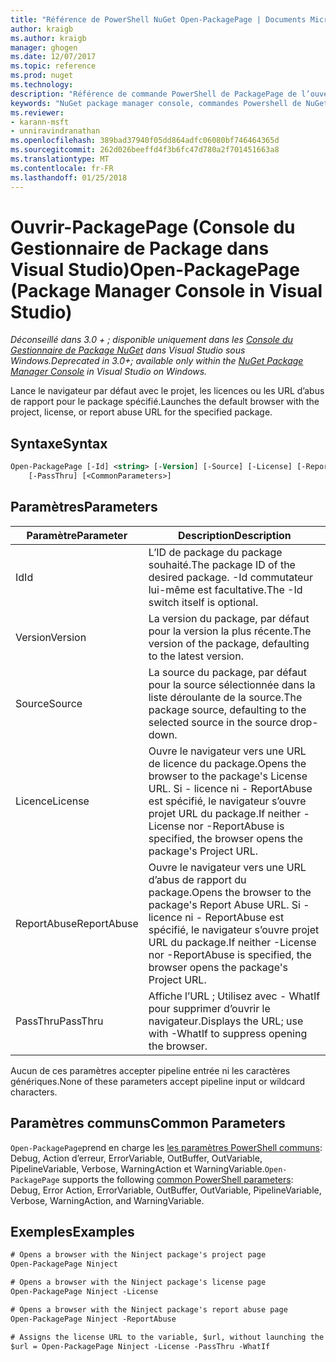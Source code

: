 ```yaml
---
title: "Référence de PowerShell NuGet Open-PackagePage | Documents Microsoft"
author: kraigb
ms.author: kraigb
manager: ghogen
ms.date: 12/07/2017
ms.topic: reference
ms.prod: nuget
ms.technology: 
description: "Référence de commande PowerShell de PackagePage de l’ouverture de la Console du Gestionnaire de Package NuGet dans Visual Studio."
keywords: "NuGet package manager console, commandes Powershell de NuGet, NuGet Powershell référence, ouvrez-PackagePage"
ms.reviewer:
- karann-msft
- unniravindranathan
ms.openlocfilehash: 389bad37940f05dd864adfc06080bf746464365d
ms.sourcegitcommit: 262d026beeffd4f3b6fc47d780a2f701451663a8
ms.translationtype: MT
ms.contentlocale: fr-FR
ms.lasthandoff: 01/25/2018
---
```

# <a name="open-packagepage-package-manager-console-in-visual-studio"></a><span data-ttu-id="37669-104">Ouvrir-PackagePage (Console du Gestionnaire de Package dans Visual Studio)</span><span class="sxs-lookup"><span data-stu-id="37669-104">Open-PackagePage (Package Manager Console in Visual Studio)</span></span>

<span data-ttu-id="37669-105">*Déconseillé dans 3.0 + ; disponible uniquement dans les [Console du Gestionnaire de Package NuGet](Package-Manager-Console.md) dans Visual Studio sous Windows.*</span><span class="sxs-lookup"><span data-stu-id="37669-105">*Deprecated in 3.0+; available only within the [NuGet Package Manager Console](Package-Manager-Console.md) in Visual Studio on Windows.*</span></span>

<span data-ttu-id="37669-106">Lance le navigateur par défaut avec le projet, les licences ou les URL d’abus de rapport pour le package spécifié.</span><span class="sxs-lookup"><span data-stu-id="37669-106">Launches the default browser with the project, license, or report abuse URL for the specified package.</span></span>

## <a name="syntax"></a><span data-ttu-id="37669-107">Syntaxe</span><span class="sxs-lookup"><span data-stu-id="37669-107">Syntax</span></span>

```ps
Open-PackagePage [-Id] <string> [-Version] [-Source] [-License] [-ReportAbuse]
    [-PassThru] [<CommonParameters>]
```

## <a name="parameters"></a><span data-ttu-id="37669-108">Paramètres</span><span class="sxs-lookup"><span data-stu-id="37669-108">Parameters</span></span>

| <span data-ttu-id="37669-109">Paramètre</span><span class="sxs-lookup"><span data-stu-id="37669-109">Parameter</span></span> | <span data-ttu-id="37669-110">Description</span><span class="sxs-lookup"><span data-stu-id="37669-110">Description</span></span> |
| --- | --- |
| <span data-ttu-id="37669-111">Id</span><span class="sxs-lookup"><span data-stu-id="37669-111">Id</span></span> | <span data-ttu-id="37669-112">L’ID de package du package souhaité.</span><span class="sxs-lookup"><span data-stu-id="37669-112">The package ID of the desired package.</span></span> <span data-ttu-id="37669-113">-Id commutateur lui-même est facultative.</span><span class="sxs-lookup"><span data-stu-id="37669-113">The -Id switch itself is optional.</span></span> |
| <span data-ttu-id="37669-114">Version</span><span class="sxs-lookup"><span data-stu-id="37669-114">Version</span></span> | <span data-ttu-id="37669-115">La version du package, par défaut pour la version la plus récente.</span><span class="sxs-lookup"><span data-stu-id="37669-115">The version of the package, defaulting to the latest version.</span></span> |
| <span data-ttu-id="37669-116">Source</span><span class="sxs-lookup"><span data-stu-id="37669-116">Source</span></span> | <span data-ttu-id="37669-117">La source du package, par défaut pour la source sélectionnée dans la liste déroulante de la source.</span><span class="sxs-lookup"><span data-stu-id="37669-117">The package source, defaulting to the selected source in the source drop-down.</span></span> |
| <span data-ttu-id="37669-118">Licence</span><span class="sxs-lookup"><span data-stu-id="37669-118">License</span></span> | <span data-ttu-id="37669-119">Ouvre le navigateur vers une URL de licence du package.</span><span class="sxs-lookup"><span data-stu-id="37669-119">Opens the browser to the package's License URL.</span></span> <span data-ttu-id="37669-120">Si - licence ni - ReportAbuse est spécifié, le navigateur s’ouvre projet URL du package.</span><span class="sxs-lookup"><span data-stu-id="37669-120">If neither -License nor -ReportAbuse is specified, the browser opens the package's Project URL.</span></span> |
| <span data-ttu-id="37669-121">ReportAbuse</span><span class="sxs-lookup"><span data-stu-id="37669-121">ReportAbuse</span></span> | <span data-ttu-id="37669-122">Ouvre le navigateur vers une URL d’abus de rapport du package.</span><span class="sxs-lookup"><span data-stu-id="37669-122">Opens the browser to the package's Report Abuse URL.</span></span> <span data-ttu-id="37669-123">Si - licence ni - ReportAbuse est spécifié, le navigateur s’ouvre projet URL du package.</span><span class="sxs-lookup"><span data-stu-id="37669-123">If neither -License nor -ReportAbuse is specified, the browser opens the package's Project URL.</span></span> |
| <span data-ttu-id="37669-124">PassThru</span><span class="sxs-lookup"><span data-stu-id="37669-124">PassThru</span></span> | <span data-ttu-id="37669-125">Affiche l’URL ; Utilisez avec - WhatIf pour supprimer d’ouvrir le navigateur.</span><span class="sxs-lookup"><span data-stu-id="37669-125">Displays the URL; use with -WhatIf to suppress opening the browser.</span></span> |

<span data-ttu-id="37669-126">Aucun de ces paramètres accepter pipeline entrée ni les caractères génériques.</span><span class="sxs-lookup"><span data-stu-id="37669-126">None of these parameters accept pipeline input or wildcard characters.</span></span>

## <a name="common-parameters"></a><span data-ttu-id="37669-127">Paramètres communs</span><span class="sxs-lookup"><span data-stu-id="37669-127">Common Parameters</span></span>

<span data-ttu-id="37669-128">`Open-PackagePage`prend en charge les [les paramètres PowerShell communs](http://go.microsoft.com/fwlink/?LinkID=113216): Debug, Action d’erreur, ErrorVariable, OutBuffer, OutVariable, PipelineVariable, Verbose, WarningAction et WarningVariable.</span><span class="sxs-lookup"><span data-stu-id="37669-128">`Open-PackagePage` supports the following [common PowerShell parameters](http://go.microsoft.com/fwlink/?LinkID=113216): Debug, Error Action, ErrorVariable, OutBuffer, OutVariable, PipelineVariable, Verbose, WarningAction, and WarningVariable.</span></span>

## <a name="examples"></a><span data-ttu-id="37669-129">Exemples</span><span class="sxs-lookup"><span data-stu-id="37669-129">Examples</span></span>

```ps
# Opens a browser with the Ninject package's project page
Open-PackagePage Ninject

# Opens a browser with the Ninject package's license page
Open-PackagePage Ninject -License

# Opens a browser with the Ninject package's report abuse page  
Open-PackagePage Ninject -ReportAbuse

# Assigns the license URL to the variable, $url, without launching the browser
$url = Open-PackagePage Ninject -License -PassThru -WhatIf
```